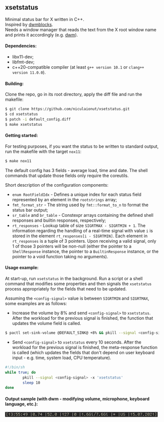 ## xsetstatus
Minimal status bar for X written in C++.\
Inspired by [dwmblocks](https://github.com/torrinfail/dwmblocks).\
Needs a window manager that reads the text from the X root window name and prints it accordingly (e.g. [dwm](https://dwm.suckless.org/)).

#### Dependencies:
+ libx11-dev;
+ libfmt-dev;
+ c++20-compatible compiler (at least `g++ version 10.1` or `clang++ version 11.0.0`).

#### Building:

Clone the repo, go in its root directory, apply the diff file and run the makefile:

```bash
$ git clone https://github.com/niculaionut/xsetstatus.git
$ cd xsetstatus
$ patch -i default_config.diff
$ make xsetstatus
```

#### Getting started:

For testing purposes, if you want the status to be written to standard output, run the makefile with the target `nox11`:
```bash
$ make nox11
```

The default config has 3 fields - average load, time and date. The shell commands that update those fields only require the coreutils.

Short description of the configuration components:
+ `enum RootFieldIdx` - Defines a unique index for each status field represented by an element in the `rootstrings` array;
+ `fmt_format_str` - The string used by `fmt::format_to_n` to format the status bar output;
+ `sr_table` and `br_table` - Constexpr arrays containing the defined shell responses and builtin responses, respectively;
+ `rt_responses` - Lookup table of size `SIGRTMAX - SIGRTMIN + 1`. The information regarding the handling of a real-time signal with value `i` is stored in the element `rt_responses[i - SIGRTMIN]`. Each element in `rt_responses` is a tuple of 3 pointers. Upon receiving a valid signal, only 1 of those 3 pointers will be non-null (either the pointer to a `ShellResponse` instance, the pointer to a `BuiltinResponse` instance, or the pointer to a void function taking no arguments).


#### Usage example:

At start-up, run ```xsetstatus``` in the background. Run a script or a shell command that modifies some properties and then signals the ```xsetstatus``` process appropriately for the fields that need to be updated.

Assuming the `<config-signal>` value is between `SIGRTMIN` and `SIGRTMAX`, some examples are as follows:

* Increase the volume by 8% and send `<config-signal>` to `xsetstatus`. After the workload for the previous signal is finished, the function that updates the volume field is called.
```bash
$ pactl set-sink-volume @DEFAULT_SINK@ +8% && pkill --signal <config-signal> -x 'xsetstatus'
```

* Send `<config-signal>` to `xsetstatus` every 10 seconds. After the workload for the previous signal is finished, the meta-response function is called (which updates the fields that don't depend on user keyboard input - e.g. time, system load, CPU temperature).
```bash
#!/bin/sh
while true; do
        pkill --signal <config-signal> -x 'xsetstatus'
        sleep 10
done
```

#### Output sample (with dwm - modifying volume, microphone, keyboard language, etc.):

![sample](https://raw.githubusercontent.com/niculaionut/xsetstatus/main/img/1.gif)
